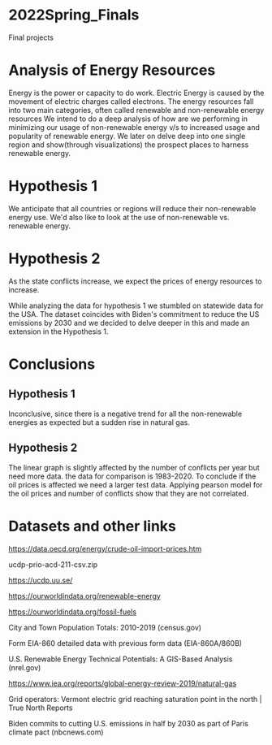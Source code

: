 # 2022Spring_Finals
Final projects
# Analysis of Energy Resources
Energy is the power or capacity to do work.
Electric Energy is caused by the movement of electric charges called electrons.
The energy resources fall into two main categories, often called renewable and non-renewable energy resources
We intend to do a deep analysis of how are we performing in minimizing our usage of non-renewable energy v/s to increased usage and popularity of renewable energy. We later on delve deep into one single region and show(through visualizations) the prospect places to harness renewable energy.

# Hypothesis 1
We anticipate that all countries or regions will reduce their non-renewable energy use. We'd also like to look at the use of non-renewable vs. renewable energy.

# Hypothesis 2
As the state conflicts increase, we expect the prices of energy resources to increase.

While analyzing the data for hypothesis 1 we stumbled on statewide data for the USA. The dataset coincides with Biden's commitment to reduce the US emissions by 2030 and we decided to delve deeper in this and made an extension in the Hypothesis 1.

# Conclusions
## Hypothesis 1
Inconclusive, since there is a negative trend for all the non-renewable energies as expected but a sudden rise in natural gas.

## Hypothesis 2
The linear graph is slightly affected by the number of conflicts per year but need more data. the data for comparison is 1983-2020. To conclude if the oil prices is affected we need a larger test data. Applying pearson model for the oil prices and number of conflicts show that they are not correlated.


# Datasets and other links
https://data.oecd.org/energy/crude-oil-import-prices.htm

ucdp-prio-acd-211-csv.zip

https://ucdp.uu.se/

https://ourworldindata.org/renewable-energy

https://ourworldindata.org/fossil-fuels

City and Town Population Totals: 2010-2019 (census.gov)

Form EIA-860 detailed data with previous form data (EIA-860A/860B)

U.S. Renewable Energy Technical Potentials: A GIS-Based Analysis (nrel.gov)

https://www.iea.org/reports/global-energy-review-2019/natural-gas

Grid operators: Vermont electric grid reaching saturation point in the north | True North Reports

Biden commits to cutting U.S. emissions in half by 2030 as part of Paris climate pact (nbcnews.com)
